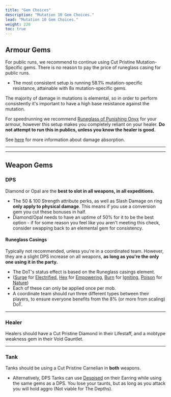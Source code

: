 ```yaml
---
title: "Gem Choices"
description: "Mutation 10 Gem Choices."
lead: "Mutation 10 Gem Choices."
weight: 220
toc: true
---
```


## Armour Gems
For public runs, we recommend to continue using Cut Pristine Mutation-Specific gems. There is no reason to pay the price of runeglass casing for public runs.


- The most consistent setup is running 58.1% mutation-specific resistance, attainable with 8x mutation-specific gems.

The majority of damage in mutations is elemental, so in order to perform consistently it's important to have a high base resistance against the mutation. 

For speedrunning we recommend <a href="https://nwdb.info/db/item/runeglass_gem_onyx_melee" target="_blank">Runeglass of Punishing Onyx</a> for your armour, however this setup makes you completely reliant on your healer. **Do not attempt to run this in publics, unless you know the healer is good.**

See [here](/nw/info/pve/dmgabs) for more information about damage absorption.

---
---

<script async src="https://pagead2.googlesyndication.com/pagead/js/adsbygoogle.js?client=ca-pub-6183346058041496"
     crossorigin="anonymous"></script>
<ins class="adsbygoogle"
     style="display:block; text-align:center;"
     data-ad-layout="in-article"
     data-ad-format="fluid"
     data-ad-client="ca-pub-6183346058041496"
     data-ad-slot="7426281108"></ins>
<script>
     (adsbygoogle = window.adsbygoogle || []).push({});
</script>


## Weapon Gems
### DPS

Diamond or Opal are the **best to slot in all weapons, in all expeditions.** 

- The 50 & 100 Strength attribute perks, as well as Slash Damage on ring **only apply to physical damage**. This means if you use a conversion gem you cut these bonuses in half.
- Diamond/Opal needs to have an uptime of 50% for it to be the best option - if for some reason you feel like you aren't meeting this check, consider swapping back to an elemental gem for consistency.

#### Runeglass Casings

Typically not recommended, unless you're in a coordinated team. However, they are a slight DPS increase on all weapons, **as long as you're the only one using it in the party.**

- The DoT's status effect is based on the Runeglass casings element.
- (<a href="https://nwdb.info/db/status-effect/status_perk_runeglass_attunement_lightningdmg" target="_blank">Surge</a> for <a href="https://nwdb.info/db/item/runeglass_case_empty_lightning" target="_blank">Electrified</a>, <a href="https://nwdb.info/db/status-effect/status_perk_runeglass_attunement_arcanedmg" target="_blank">Hex</a> for <a href="https://nwdb.info/db/item/runeglass_case_empty_arcane" target="_blank">Empowering</a>, <a href="https://nwdb.info/db/status-effect/status_perk_runeglass_attunement_firedmg" target="_blank">Burn</a> for <a href="https://nwdb.info/db/item/runeglass_case_empty_fire" target="_blank">Igniting</a>, <a href="https://nwdb.info/db/status-effect/status_perk_runeglass_attunement_naturedmg" target="_blank">Poison</a> for <a href="https://nwdb.info/db/item/runeglass_case_empty_nature" target="_blank">Nature</a>)
- Each of these can only be applied once per mob.
- A coordinate team should run three different types between their players, to ensure everyone benefits from the 8% (or more from scaling) DoT.



<!-- ```
(30% - WPN%)/2 >= 20%
```
- 30% = The maximum % bonus any elemental type will do.
- WPN% = The % bonus your weapon does against the mobtype. [Found here](/nw/info/pve/mobresists/)
- Divide by 2 as elemental gems convert half of your damage.
   -->

---

<script async src="https://pagead2.googlesyndication.com/pagead/js/adsbygoogle.js?client=ca-pub-6183346058041496"
     crossorigin="anonymous"></script>
<ins class="adsbygoogle"
     style="display:block; text-align:center;"
     data-ad-layout="in-article"
     data-ad-format="fluid"
     data-ad-client="ca-pub-6183346058041496"
     data-ad-slot="7426281108"></ins>
<script>
     (adsbygoogle = window.adsbygoogle || []).push({});
</script>


### Healer
Healers should have a Cut Pristine Diamond in their Lifestaff, and a mobtype weakness gem in their Void Gauntlet.

---

<script async src="https://pagead2.googlesyndication.com/pagead/js/adsbygoogle.js?client=ca-pub-6183346058041496"
     crossorigin="anonymous"></script>
<ins class="adsbygoogle"
     style="display:block; text-align:center;"
     data-ad-layout="in-article"
     data-ad-format="fluid"
     data-ad-client="ca-pub-6183346058041496"
     data-ad-slot="7426281108"></ins>
<script>
     (adsbygoogle = window.adsbygoogle || []).push({});
</script>


### Tank
Tanks should be using a Cut Pristine Carnelian in **both** weapons.

- Alternatively, DPS Tanks can use <a href="https://nwdb.info/db/perk/perkid_earring_threatadd" target="_blank">Despised</a> on their Earring while using the same gems as a DPS. You lose your taunts, but as long as you attack you will hold aggro (Not viable for The Depths).


